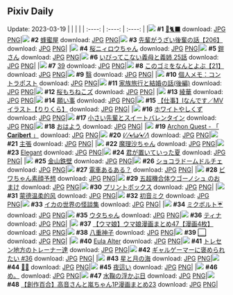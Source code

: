 ## Pixiv Daily
Update: 2023-03-19
|      |      |      |
| :----: | :----: | :----: |
|![](https://pixiv.microyu.workers.dev/c/240x480/img-master/img/2023/03/17/00/00/09/106278027_p0_master1200.jpg) **#1** [💖🐈‍⬛](https://www.pixiv.net/artworks/106278027) download: [JPG](https://pixiv.microyu.workers.dev/img-original/img/2023/03/17/00/00/09/106278027_p0.jpg) [PNG](https://pixiv.microyu.workers.dev/img-original/img/2023/03/17/00/00/09/106278027_p0.png)|![](https://pixiv.microyu.workers.dev/c/240x480/img-master/img/2023/03/17/07/30/01/106285425_p0_master1200.jpg) **#2** [蜂蜜屋](https://www.pixiv.net/artworks/106285425) download: [JPG](https://pixiv.microyu.workers.dev/img-original/img/2023/03/17/07/30/01/106285425_p0.jpg) [PNG](https://pixiv.microyu.workers.dev/img-original/img/2023/03/17/07/30/01/106285425_p0.png)|![](https://pixiv.microyu.workers.dev/c/240x480/img-master/img/2023/03/17/19/41/44/106298061_p0_master1200.jpg) **#3** [先輩がうざい後輩の話【206】](https://www.pixiv.net/artworks/106298061) download: [JPG](https://pixiv.microyu.workers.dev/img-original/img/2023/03/17/19/41/44/106298061_p0.jpg) [PNG](https://pixiv.microyu.workers.dev/img-original/img/2023/03/17/19/41/44/106298061_p0.png)|
|![](https://pixiv.microyu.workers.dev/c/240x480/img-master/img/2023/03/18/00/01/01/106307440_p0_master1200.jpg) **#4** [桜ニィロウちゃん](https://www.pixiv.net/artworks/106307440) download: [JPG](https://pixiv.microyu.workers.dev/img-original/img/2023/03/18/00/01/01/106307440_p0.jpg) [PNG](https://pixiv.microyu.workers.dev/img-original/img/2023/03/18/00/01/01/106307440_p0.png)|![](https://pixiv.microyu.workers.dev/c/240x480/img-master/img/2023/03/17/00/01/19/106278196_p0_master1200.jpg) **#5** [鎧さん](https://www.pixiv.net/artworks/106278196) download: [JPG](https://pixiv.microyu.workers.dev/img-original/img/2023/03/17/00/01/19/106278196_p0.jpg) [PNG](https://pixiv.microyu.workers.dev/img-original/img/2023/03/17/00/01/19/106278196_p0.png)|![](https://pixiv.microyu.workers.dev/c/240x480/img-master/img/2023/03/18/00/13/39/106308205_p0_master1200.jpg) **#6** [いびってこない義母と義姉 25話](https://www.pixiv.net/artworks/106308205) download: [JPG](https://pixiv.microyu.workers.dev/img-original/img/2023/03/18/00/13/39/106308205_p0.jpg) [PNG](https://pixiv.microyu.workers.dev/img-original/img/2023/03/18/00/13/39/106308205_p0.png)|
|![](https://pixiv.microyu.workers.dev/c/240x480/img-master/img/2023/03/17/00/10/17/106278658_p0_master1200.jpg) **#7** [39](https://www.pixiv.net/artworks/106278658) download: [JPG](https://pixiv.microyu.workers.dev/img-original/img/2023/03/17/00/10/17/106278658_p0.jpg) [PNG](https://pixiv.microyu.workers.dev/img-original/img/2023/03/17/00/10/17/106278658_p0.png)|![](https://pixiv.microyu.workers.dev/c/240x480/img-master/img/2023/03/18/12/41/06/106320637_p0_master1200.jpg) **#8** [このゴミをなんとよぶ【21】](https://www.pixiv.net/artworks/106320637) download: [JPG](https://pixiv.microyu.workers.dev/img-original/img/2023/03/18/12/41/06/106320637_p0.jpg) [PNG](https://pixiv.microyu.workers.dev/img-original/img/2023/03/18/12/41/06/106320637_p0.png)|![](https://pixiv.microyu.workers.dev/c/240x480/img-master/img/2023/03/18/00/02/08/106307560_p0_master1200.jpg) **#9** [翳](https://www.pixiv.net/artworks/106307560) download: [JPG](https://pixiv.microyu.workers.dev/img-original/img/2023/03/18/00/02/08/106307560_p0.jpg) [PNG](https://pixiv.microyu.workers.dev/img-original/img/2023/03/18/00/02/08/106307560_p0.png)|
|![](https://pixiv.microyu.workers.dev/c/240x480/img-master/img/2023/03/18/09/23/24/106314798_p0_master1200.jpg) **#10** [個人メモ：コントラポスト](https://www.pixiv.net/artworks/106314798) download: [JPG](https://pixiv.microyu.workers.dev/img-original/img/2023/03/18/09/23/24/106314798_p0.jpg) [PNG](https://pixiv.microyu.workers.dev/img-original/img/2023/03/18/09/23/24/106314798_p0.png)|![](https://pixiv.microyu.workers.dev/c/240x480/img-master/img/2023/03/18/07/00/27/106314815_p0_master1200.jpg) **#11** [家族旅行と結婚の話(後編)](https://www.pixiv.net/artworks/106314815) download: [JPG](https://pixiv.microyu.workers.dev/img-original/img/2023/03/18/07/00/27/106314815_p0.jpg) [PNG](https://pixiv.microyu.workers.dev/img-original/img/2023/03/18/07/00/27/106314815_p0.png)|![](https://pixiv.microyu.workers.dev/c/240x480/img-master/img/2023/03/17/20/30/01/106299582_p0_master1200.jpg) **#12** [桜もちねこズ](https://www.pixiv.net/artworks/106299582) download: [JPG](https://pixiv.microyu.workers.dev/img-original/img/2023/03/17/20/30/01/106299582_p0.jpg) [PNG](https://pixiv.microyu.workers.dev/img-original/img/2023/03/17/20/30/01/106299582_p0.png)|
|![](https://pixiv.microyu.workers.dev/c/240x480/img-master/img/2023/03/17/17/33/00/106294574_p0_master1200.jpg) **#13** [綾華](https://www.pixiv.net/artworks/106294574) download: [JPG](https://pixiv.microyu.workers.dev/img-original/img/2023/03/17/17/33/00/106294574_p0.jpg) [PNG](https://pixiv.microyu.workers.dev/img-original/img/2023/03/17/17/33/00/106294574_p0.png)|![](https://pixiv.microyu.workers.dev/c/240x480/img-master/img/2023/03/17/19/55/52/106298452_p0_master1200.jpg) **#14** [願い事](https://www.pixiv.net/artworks/106298452) download: [JPG](https://pixiv.microyu.workers.dev/img-original/img/2023/03/17/19/55/52/106298452_p0.jpg) [PNG](https://pixiv.microyu.workers.dev/img-original/img/2023/03/17/19/55/52/106298452_p0.png)|![](https://pixiv.microyu.workers.dev/c/240x480/img-master/img/2023/03/17/00/03/37/106278382_p0_master1200.jpg) **#15** [【仕事】Iなんです／MVイラスト【りりくら】](https://www.pixiv.net/artworks/106278382) download: [JPG](https://pixiv.microyu.workers.dev/img-original/img/2023/03/17/00/03/37/106278382_p0.jpg) [PNG](https://pixiv.microyu.workers.dev/img-original/img/2023/03/17/00/03/37/106278382_p0.png)|
|![](https://pixiv.microyu.workers.dev/c/240x480/img-master/img/2023/03/17/19/53/19/106298379_p0_master1200.jpg) **#16** [ホワイトやしくず](https://www.pixiv.net/artworks/106298379) download: [JPG](https://pixiv.microyu.workers.dev/img-original/img/2023/03/17/19/53/19/106298379_p0.jpg) [PNG](https://pixiv.microyu.workers.dev/img-original/img/2023/03/17/19/53/19/106298379_p0.png)|![](https://pixiv.microyu.workers.dev/c/240x480/img-master/img/2023/03/17/18/05/14/106295452_p0_master1200.jpg) **#17** [小さい先輩とスイートバレンタイン](https://www.pixiv.net/artworks/106295452) download: [JPG](https://pixiv.microyu.workers.dev/img-original/img/2023/03/17/18/05/14/106295452_p0.jpg) [PNG](https://pixiv.microyu.workers.dev/img-original/img/2023/03/17/18/05/14/106295452_p0.png)|![](https://pixiv.microyu.workers.dev/c/240x480/img-master/img/2023/03/17/19/05/43/106297077_p0_master1200.jpg) **#18** [おはよう](https://www.pixiv.net/artworks/106297077) download: [JPG](https://pixiv.microyu.workers.dev/img-original/img/2023/03/17/19/05/43/106297077_p0.jpg) [PNG](https://pixiv.microyu.workers.dev/img-original/img/2023/03/17/19/05/43/106297077_p0.png)|
|![](https://pixiv.microyu.workers.dev/c/240x480/img-master/img/2023/03/18/10/25/08/106317681_p0_master1200.jpg) **#19** [Archon Quest - 「 𝐂𝐚𝐫𝐢𝐛𝐞𝐫𝐭 」](https://www.pixiv.net/artworks/106317681) download: [JPG](https://pixiv.microyu.workers.dev/img-original/img/2023/03/18/10/25/08/106317681_p0.jpg) [PNG](https://pixiv.microyu.workers.dev/img-original/img/2023/03/18/10/25/08/106317681_p0.png)|![](https://pixiv.microyu.workers.dev/c/240x480/img-master/img/2023/03/17/05/00/43/106283870_p0_master1200.jpg) **#20** [(⁄ ⁄•⁄ω⁄•⁄ ⁄)](https://www.pixiv.net/artworks/106283870) download: [JPG](https://pixiv.microyu.workers.dev/img-original/img/2023/03/17/05/00/43/106283870_p0.jpg) [PNG](https://pixiv.microyu.workers.dev/img-original/img/2023/03/17/05/00/43/106283870_p0.png)|![](https://pixiv.microyu.workers.dev/c/240x480/img-master/img/2023/03/17/00/00/20/106278059_p0_master1200.jpg) **#21** [主張](https://www.pixiv.net/artworks/106278059) download: [JPG](https://pixiv.microyu.workers.dev/img-original/img/2023/03/17/00/00/20/106278059_p0.jpg) [PNG](https://pixiv.microyu.workers.dev/img-original/img/2023/03/17/00/00/20/106278059_p0.png)|
|![](https://pixiv.microyu.workers.dev/c/240x480/img-master/img/2023/03/18/16/49/03/106310081_p0_master1200.jpg) **#22** [魔理沙ちゃん](https://www.pixiv.net/artworks/106310081) download: [JPG](https://pixiv.microyu.workers.dev/img-original/img/2023/03/18/16/49/03/106310081_p0.jpg) [PNG](https://pixiv.microyu.workers.dev/img-original/img/2023/03/18/16/49/03/106310081_p0.png)|![](https://pixiv.microyu.workers.dev/c/240x480/img-master/img/2023/03/18/01/18/24/106310218_p0_master1200.jpg) **#23** [Elegant](https://www.pixiv.net/artworks/106310218) download: [JPG](https://pixiv.microyu.workers.dev/img-original/img/2023/03/18/01/18/24/106310218_p0.jpg) [PNG](https://pixiv.microyu.workers.dev/img-original/img/2023/03/18/01/18/24/106310218_p0.png)|![](https://pixiv.microyu.workers.dev/c/240x480/img-master/img/2023/03/17/16/53/27/106293687_p0_master1200.jpg) **#24** [君が置いていった夏](https://www.pixiv.net/artworks/106293687) download: [JPG](https://pixiv.microyu.workers.dev/img-original/img/2023/03/17/16/53/27/106293687_p0.jpg) [PNG](https://pixiv.microyu.workers.dev/img-original/img/2023/03/17/16/53/27/106293687_p0.png)|
|![](https://pixiv.microyu.workers.dev/c/240x480/img-master/img/2023/03/17/07/18/44/106285297_p0_master1200.jpg) **#25** [金山鉄壁](https://www.pixiv.net/artworks/106285297) download: [JPG](https://pixiv.microyu.workers.dev/img-original/img/2023/03/17/07/18/44/106285297_p0.jpg) [PNG](https://pixiv.microyu.workers.dev/img-original/img/2023/03/17/07/18/44/106285297_p0.png)|![](https://pixiv.microyu.workers.dev/c/240x480/img-master/img/2023/03/17/17/13/46/106294158_p0_master1200.jpg) **#26** [ショコラドームドルチェ](https://www.pixiv.net/artworks/106294158) download: [JPG](https://pixiv.microyu.workers.dev/img-original/img/2023/03/17/17/13/46/106294158_p0.jpg) [PNG](https://pixiv.microyu.workers.dev/img-original/img/2023/03/17/17/13/46/106294158_p0.png)|![](https://pixiv.microyu.workers.dev/c/240x480/img-master/img/2023/03/18/14/00/24/106322270_p0_master1200.jpg) **#27** [電車あるある？](https://www.pixiv.net/artworks/106322270) download: [JPG](https://pixiv.microyu.workers.dev/img-original/img/2023/03/18/14/00/24/106322270_p0.jpg) [PNG](https://pixiv.microyu.workers.dev/img-original/img/2023/03/18/14/00/24/106322270_p0.png)|
|![](https://pixiv.microyu.workers.dev/c/240x480/img-master/img/2023/03/17/14/12/16/106290923_p0_master1200.jpg) **#28** [ビワちゃん素顔予想](https://www.pixiv.net/artworks/106290923) download: [JPG](https://pixiv.microyu.workers.dev/img-original/img/2023/03/17/14/12/16/106290923_p0.jpg) [PNG](https://pixiv.microyu.workers.dev/img-original/img/2023/03/17/14/12/16/106290923_p0.png)|![](https://pixiv.microyu.workers.dev/c/240x480/img-master/img/2023/03/17/19/19/06/106297443_p0_master1200.jpg) **#29** [五超機合体ウゴーノシュ のおまけ](https://www.pixiv.net/artworks/106297443) download: [JPG](https://pixiv.microyu.workers.dev/img-original/img/2023/03/17/19/19/06/106297443_p0.jpg) [PNG](https://pixiv.microyu.workers.dev/img-original/img/2023/03/17/19/19/06/106297443_p0.png)|![](https://pixiv.microyu.workers.dev/c/240x480/img-master/img/2023/03/17/10/19/52/106287358_p0_master1200.jpg) **#30** [プリントボックス](https://www.pixiv.net/artworks/106287358) download: [JPG](https://pixiv.microyu.workers.dev/img-original/img/2023/03/17/10/19/52/106287358_p0.jpg) [PNG](https://pixiv.microyu.workers.dev/img-original/img/2023/03/17/10/19/52/106287358_p0.png)|
|![](https://pixiv.microyu.workers.dev/c/240x480/img-master/img/2023/03/18/19/27/09/106330496_p0_master1200.jpg) **#31** [蒙德温柔的风](https://www.pixiv.net/artworks/106330496) download: [JPG](https://pixiv.microyu.workers.dev/img-original/img/2023/03/18/19/27/09/106330496_p0.jpg) [PNG](https://pixiv.microyu.workers.dev/img-original/img/2023/03/18/19/27/09/106330496_p0.png)|![](https://pixiv.microyu.workers.dev/c/240x480/img-master/img/2023/03/17/16/51/36/106293651_p0_master1200.jpg) **#32** [初音ミク](https://www.pixiv.net/artworks/106293651) download: [JPG](https://pixiv.microyu.workers.dev/img-original/img/2023/03/17/16/51/36/106293651_p0.jpg) [PNG](https://pixiv.microyu.workers.dev/img-original/img/2023/03/17/16/51/36/106293651_p0.png)|![](https://pixiv.microyu.workers.dev/c/240x480/img-master/img/2023/03/17/19/02/58/106296986_p0_master1200.jpg) **#33** [イカの世界の怪談集](https://www.pixiv.net/artworks/106296986) download: [JPG](https://pixiv.microyu.workers.dev/img-original/img/2023/03/17/19/02/58/106296986_p0.jpg) [PNG](https://pixiv.microyu.workers.dev/img-original/img/2023/03/17/19/02/58/106296986_p0.png)|
|![](https://pixiv.microyu.workers.dev/c/240x480/img-master/img/2023/03/18/08/47/59/106316110_p0_master1200.jpg) **#34** [ミクボルト☔](https://www.pixiv.net/artworks/106316110) download: [JPG](https://pixiv.microyu.workers.dev/img-original/img/2023/03/18/08/47/59/106316110_p0.jpg) [PNG](https://pixiv.microyu.workers.dev/img-original/img/2023/03/18/08/47/59/106316110_p0.png)|![](https://pixiv.microyu.workers.dev/c/240x480/img-master/img/2023/03/17/16/52/30/106293670_p0_master1200.jpg) **#35** [ウタちゃん](https://www.pixiv.net/artworks/106293670) download: [JPG](https://pixiv.microyu.workers.dev/img-original/img/2023/03/17/16/52/30/106293670_p0.jpg) [PNG](https://pixiv.microyu.workers.dev/img-original/img/2023/03/17/16/52/30/106293670_p0.png)|![](https://pixiv.microyu.workers.dev/c/240x480/img-master/img/2023/03/17/18/00/23/106295260_p0_master1200.jpg) **#36** [ティナ](https://www.pixiv.net/artworks/106295260) download: [JPG](https://pixiv.microyu.workers.dev/img-original/img/2023/03/17/18/00/23/106295260_p0.jpg) [PNG](https://pixiv.microyu.workers.dev/img-original/img/2023/03/17/18/00/23/106295260_p0.png)|
|![](https://pixiv.microyu.workers.dev/c/240x480/img-master/img/2023/03/17/00/02/49/106278325_p0_master1200.jpg) **#37** [【ウマ娘】ウマ娘漫画まとめ47【漫画4枚】](https://www.pixiv.net/artworks/106278325) download: [JPG](https://pixiv.microyu.workers.dev/img-original/img/2023/03/17/00/02/49/106278325_p0.jpg) [PNG](https://pixiv.microyu.workers.dev/img-original/img/2023/03/17/00/02/49/106278325_p0.png)|![](https://pixiv.microyu.workers.dev/c/240x480/img-master/img/2023/03/17/00/00/16/106278047_p0_master1200.jpg) **#38** [八重神子](https://www.pixiv.net/artworks/106278047) download: [JPG](https://pixiv.microyu.workers.dev/img-original/img/2023/03/17/00/00/16/106278047_p0.jpg) [PNG](https://pixiv.microyu.workers.dev/img-original/img/2023/03/17/00/00/16/106278047_p0.png)|![](https://pixiv.microyu.workers.dev/c/240x480/img-master/img/2023/03/18/18/00/17/106327812_p0_master1200.jpg) **#39** [⬜](https://www.pixiv.net/artworks/106327812) download: [JPG](https://pixiv.microyu.workers.dev/img-original/img/2023/03/18/18/00/17/106327812_p0.jpg) [PNG](https://pixiv.microyu.workers.dev/img-original/img/2023/03/18/18/00/17/106327812_p0.png)|
|![](https://pixiv.microyu.workers.dev/c/240x480/img-master/img/2023/03/17/00/57/16/106280181_p0_master1200.jpg) **#40** [Eula Alter](https://www.pixiv.net/artworks/106280181) download: [JPG](https://pixiv.microyu.workers.dev/img-original/img/2023/03/17/00/57/16/106280181_p0.jpg) [PNG](https://pixiv.microyu.workers.dev/img-original/img/2023/03/17/00/57/16/106280181_p0.png)|![](https://pixiv.microyu.workers.dev/c/240x480/img-master/img/2023/03/17/18/32/17/106296115_p0_master1200.jpg) **#41** [トレセン地方のトレーナー達](https://www.pixiv.net/artworks/106296115) download: [JPG](https://pixiv.microyu.workers.dev/img-original/img/2023/03/17/18/32/17/106296115_p0.jpg) [PNG](https://pixiv.microyu.workers.dev/img-original/img/2023/03/17/18/32/17/106296115_p0.png)|![](https://pixiv.microyu.workers.dev/c/240x480/img-master/img/2023/03/17/18/00/35/106295282_p0_master1200.jpg) **#42** [ギャルゲーマーに褒められたい #36](https://www.pixiv.net/artworks/106295282) download: [JPG](https://pixiv.microyu.workers.dev/img-original/img/2023/03/17/18/00/35/106295282_p0.jpg) [PNG](https://pixiv.microyu.workers.dev/img-original/img/2023/03/17/18/00/35/106295282_p0.png)|
|![](https://pixiv.microyu.workers.dev/c/240x480/img-master/img/2023/03/17/09/54/16/106287059_p0_master1200.jpg) **#43** [星と月の海](https://www.pixiv.net/artworks/106287059) download: [JPG](https://pixiv.microyu.workers.dev/img-original/img/2023/03/17/09/54/16/106287059_p0.jpg) [PNG](https://pixiv.microyu.workers.dev/img-original/img/2023/03/17/09/54/16/106287059_p0.png)|![](https://pixiv.microyu.workers.dev/c/240x480/img-master/img/2023/03/17/01/12/23/106280602_p0_master1200.jpg) **#44** [🌸🐸](https://www.pixiv.net/artworks/106280602) download: [JPG](https://pixiv.microyu.workers.dev/img-original/img/2023/03/17/01/12/23/106280602_p0.jpg) [PNG](https://pixiv.microyu.workers.dev/img-original/img/2023/03/17/01/12/23/106280602_p0.png)|![](https://pixiv.microyu.workers.dev/c/240x480/img-master/img/2023/03/18/12/04/24/106319813_p0_master1200.jpg) **#45** [夜這い](https://www.pixiv.net/artworks/106319813) download: [JPG](https://pixiv.microyu.workers.dev/img-original/img/2023/03/18/12/04/24/106319813_p0.jpg) [PNG](https://pixiv.microyu.workers.dev/img-original/img/2023/03/18/12/04/24/106319813_p0.png)|
|![](https://pixiv.microyu.workers.dev/c/240x480/img-master/img/2023/03/17/09/59/43/106287111_p0_master1200.jpg) **#46** [め。](https://www.pixiv.net/artworks/106287111) download: [JPG](https://pixiv.microyu.workers.dev/img-original/img/2023/03/17/09/59/43/106287111_p0.jpg) [PNG](https://pixiv.microyu.workers.dev/img-original/img/2023/03/17/09/59/43/106287111_p0.png)|![](https://pixiv.microyu.workers.dev/c/240x480/img-master/img/2023/03/17/16/50/33/106293633_p0_master1200.jpg) **#47** [水鞠の浮かぶ日](https://www.pixiv.net/artworks/106293633) download: [JPG](https://pixiv.microyu.workers.dev/img-original/img/2023/03/17/16/50/33/106293633_p0.jpg) [PNG](https://pixiv.microyu.workers.dev/img-original/img/2023/03/17/16/50/33/106293633_p0.png)|![](https://pixiv.microyu.workers.dev/c/240x480/img-master/img/2023/03/18/00/02/14/106307568_p0_master1200.jpg) **#48** [【創作百合】高音さんと嵐ちゃん1P漫画まとめ23](https://www.pixiv.net/artworks/106307568) download: [JPG](https://pixiv.microyu.workers.dev/img-original/img/2023/03/18/00/02/14/106307568_p0.jpg) [PNG](https://pixiv.microyu.workers.dev/img-original/img/2023/03/18/00/02/14/106307568_p0.png)|
